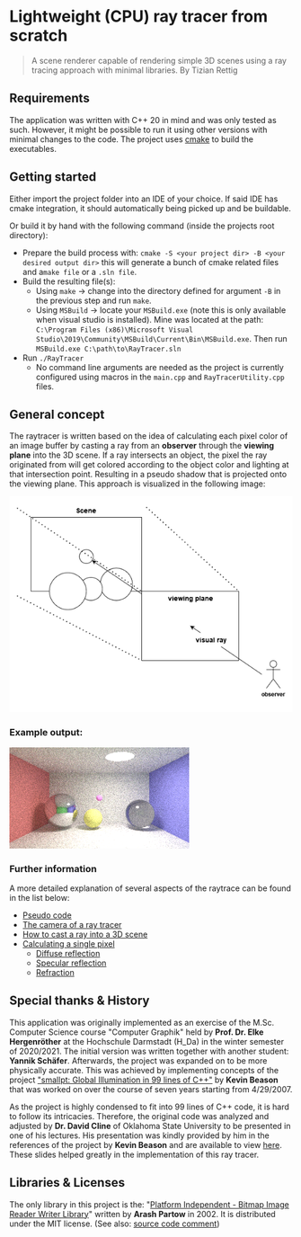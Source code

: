 # Lightweight (CPU) ray tracer from scratch
> A scene renderer capable of rendering simple 3D scenes using a ray tracing approach with minimal libraries. By Tizian Rettig

## Requirements
The application was written with C++ 20 in mind and was only tested as such. However, it might be possible to run it
using other versions with minimal changes to the code. The project uses [cmake](https://cmake.org/) to build the executables.

## Getting started
Either import the project folder into an IDE of your choice. If said IDE has cmake integration, it should automatically being
picked up and be buildable.

Or build it by hand with the following command (inside the projects root directory):
* Prepare the build process with: `cmake -S <your project dir> -B <your desired output dir>` this will generate a bunch of cmake related files and a`make file` or a `.sln file`.
* Build the resulting file(s):
  * Using `make` -> change into the directory defined for argument `-B` in the previous step and run `make`.
  * Using `MSBuild` -> locate your `MSBuild.exe` (note this is only available when visual studio is installed). Mine was located at the path: `C:\Program Files (x86)\Microsoft Visual Studio\2019\Community\MSBuild\Current\Bin\MSBuild.exe`. Then run `MSBuild.exe C:\path\to\RayTracer.sln`
* Run `./RayTracer`
  * No command line arguments are needed as the project is currently configured using macros in the `main.cpp` and `RayTracerUtility.cpp` files.

## General concept
The raytracer is written based on the idea of calculating each pixel color of an image buffer by casting a ray from an **observer**
through the **viewing plane** into the 3D scene. If a ray intersects an object, the pixel the ray originated from will get colored
according to the object color and lighting at that intersection point. Resulting in a pseudo shadow that is projected onto the viewing plane.
This approach is visualized in the following image:

![RTconcept](doc/diagrams/RTconcept.drawio.png)

### Example output:
![render320x180SSP250ItD40.bmp](doc/diagrams/render320x180SSP250ItD40.bmp)

### Further information
A more detailed explanation of several aspects of the raytrace can be found in the list below:
 - [Pseudo code](./doc/PseudoCode.md)
 - [The camera of a ray tracer](./doc/Camera.md)
 - [How to cast a ray into a 3D scene](./doc/HowToCastARay.md)
 - [Calculating a single pixel](./doc/PixelCalculation.md)
   - [Diffuse reflection](./doc/DiffuseReflection.md)
   - [Specular reflection](./doc/SpecularReflection.md)
   - [Refraction](./doc/Refraction.md) 

## Special thanks & History
This application was originally implemented as an exercise of the M.Sc. Computer Science course "Computer Graphik" held
by **Prof. Dr. Elke Hergenröther** at the Hochschule Darmstadt (H_Da) in the winter semester of 2020/2021. The initial version
was written together with another student: **Yannik Schäfer**.  Afterwards, the
project was expanded on to be more physically accurate. This was achieved by implementing concepts of the project 
["smallpt: Global Illumination in 99 lines of C++"](https://www.kevinbeason.com/smallpt/) by **Kevin Beason** that was worked on
over the course of seven years starting from 4/29/2007.

As the project is highly condensed to fit into 99 lines of C++ code, it is hard to follow its intricacies. Therefore,
the original code was analyzed and adjusted by **Dr. David Cline** of Oklahoma State University to be presented in one of his
lectures. His presentation was kindly provided by him in the references of the project by **Kevin Beason** and are available
to view [here](https://docs.google.com/open?id=0B8g97JkuSSBwUENiWTJXeGtTOHFmSm51UC01YWtCZw). These slides helped greatly in the
implementation of this ray tracer.

## Libraries & Licenses
The only library in this project is the: "[Platform Independent - Bitmap Image Reader Writer Library](http://partow.net/programming/bitmap/index.html)"
written by **Arash Partow** in 2002. It is distributed under the MIT license. (See also: [source code comment](./lib/bitmap_image.hpp))
